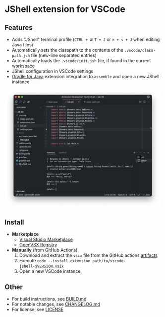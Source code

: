 # JShell extension for VSCode

## Features

- Adds "JShell" terminal profile (`CTRL + ALT + J` or `⌘ + ⌥ + J` when editing Java files)
- Automatically sets the classpath to the contents of the `.vscode/class-path.jsh` file (new-line separated entries)
- Automatically loads the `.vscode/init.jsh` file, if found in the current workspace
- JShell configuration in VSCode settings
- [Gradle for Java](https://github.com/microsoft/vscode-gradle) extension integration to `assemble` and open a new JShell instance

![Screenshot](assets/screenshot.png)

## Install

- **Marketplace**
  - [Visual Studio Marketplace](https://marketplace.visualstudio.com/items?itemName=luceresearchlab.vs-jshell)
  - [OpenVSX Registry](https://open-vsx.org/extension/luceresearchlab/vs-jshell)
- **Manually** (from GitHub Actions)
  1. Download and extract the `vsix` file from the GitHub actions [artifacts](https://github.com/LuCEresearchlab/vscode-jshell/actions/workflows/build.yml)
  2. Execute `code --install-extension path/to/vscode-jshell-$VERSION.vsix`
  3. Open a new VSCode instance

## Other

- For build instructions, see [BUILD.md](./BUILD.md)
- For notable changes, see [CHANGELOG.md](./CHANGELOG.md)
- For license, see [LICENSE](./LICENSE)
